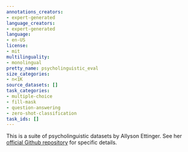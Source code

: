 ```yaml
---
annotations_creators:
- expert-generated
language_creators:
- expert-generated
language:
- en-US
license:
- mit
multilinguality:
- monolingual
pretty_name: psycholinguistic_eval
size_categories:
- n<1K
source_datasets: []
task_categories:
- multiple-choice
- fill-mask
- question-answering
- zero-shot-classification
task_ids: []
---
```


This is a suite of psycholinguistic datasets by Allyson Ettinger. See her [official Github repository](https://github.com/aetting/lm-diagnostics) for specific details.